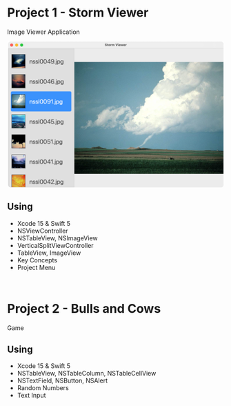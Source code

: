 # Project 1 - Storm Viewer

Image Viewer Application


<p align="center">
<img src="Screenshots/Screenshot 1.png" width="500">
</p>


## Using

- Xcode 15 & Swift 5
- NSViewController
- NSTableView, NSImageView
- VerticalSplitViewController
- TableView, ImageView
- Key Concepts
- Project Menu

<br>

# Project 2 - Bulls and Cows

Game


## Using

- Xcode 15 & Swift 5
- NSTableView, NSTableColumn, NSTableCellView
- NSTextField, NSButton, NSAlert
- Random Numbers
- Text Input
